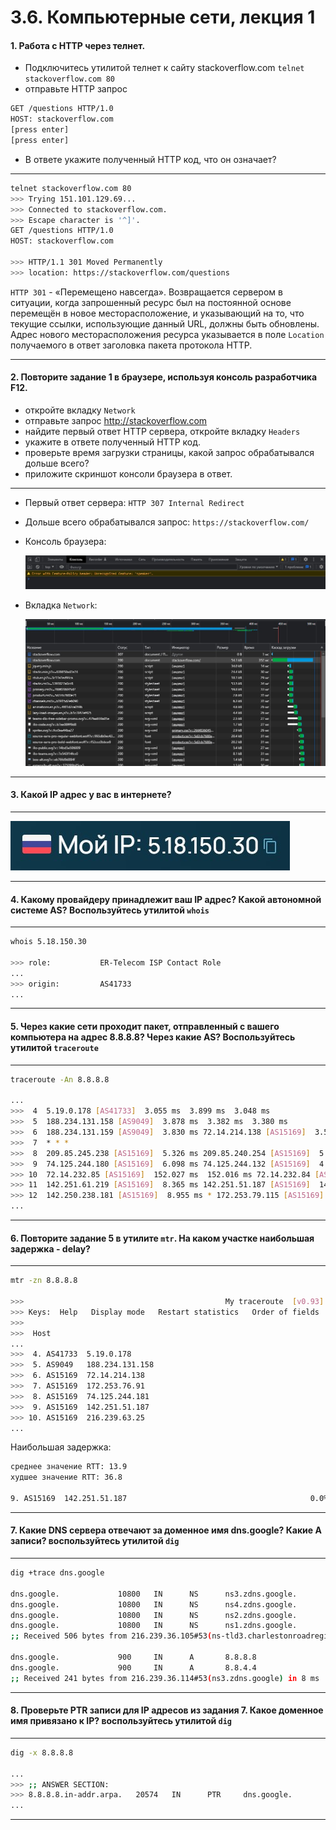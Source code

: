 # 3.6. Компьютерные сети, лекция 1

#### 1. Работа c HTTP через телнет.
- Подключитесь утилитой телнет к сайту stackoverflow.com
`telnet stackoverflow.com 80`
- отправьте HTTP запрос
```bash
GET /questions HTTP/1.0
HOST: stackoverflow.com
[press enter]
[press enter]
```
- В ответе укажите полученный HTTP код, что он означает?
---

```bash
telnet stackoverflow.com 80
>>> Trying 151.101.129.69...
>>> Connected to stackoverflow.com.
>>> Escape character is '^]'.
GET /questions HTTP/1.0
HOST: stackoverflow.com

>>> HTTP/1.1 301 Moved Permanently
>>> location: https://stackoverflow.com/questions
```
`HTTP 301` - «Перемещено навсегда». Возвращается сервером в ситуации, когда запрошенный ресурс был на постоянной 
основе перемещён в новое месторасположение, и указывающий на то, что текущие ссылки, использующие данный URL, 
должны быть обновлены. Адрес нового месторасположения ресурса указывается в поле `Location` получаемого в ответ 
заголовка пакета протокола HTTP.

---

#### 2. Повторите задание 1 в браузере, используя консоль разработчика F12.
- откройте вкладку `Network`
- отправьте запрос http://stackoverflow.com
- найдите первый ответ HTTP сервера, откройте вкладку `Headers`
- укажите в ответе полученный HTTP код.
- проверьте время загрузки страницы, какой запрос обрабатывался дольше всего?
- приложите скриншот консоли браузера в ответ.
---
 - Первый ответ сервера: `HTTP 307 Internal Redirect`
 - Дольше всего обрабатывался запрос: `https://stackoverflow.com/`
 - Консоль браузера:

    ![console](assets/browser-tools-tabs-console.jpg)

 - Вкладка `Network`:

    ![network](assets/browser-tools-tabs-network.jpg)

---

#### 3. Какой IP адрес у вас в интернете?

---

![whoer.net](assets/whoer-myip.jpg)

---

#### 4. Какому провайдеру принадлежит ваш IP адрес? Какой автономной системе AS? Воспользуйтесь утилитой `whois`

---
```bash
whois 5.18.150.30

>>> role:           ER-Telecom ISP Contact Role
...
>>> origin:         AS41733
...
```
---

#### 5. Через какие сети проходит пакет, отправленный с вашего компьютера на адрес 8.8.8.8? Через какие AS? Воспользуйтесь утилитой `traceroute`

---
```bash
traceroute -An 8.8.8.8

...
>>>  4  5.19.0.178 [AS41733]  3.055 ms  3.899 ms  3.048 ms
>>>  5  188.234.131.158 [AS9049]  3.878 ms  3.382 ms  3.380 ms
>>>  6  188.234.131.159 [AS9049]  3.830 ms 72.14.214.138 [AS15169]  3.585 ms 188.234.131.159 [AS9049]  3.580 ms
>>>  7  * * *
>>>  8  209.85.245.238 [AS15169]  5.326 ms 209.85.240.254 [AS15169]  5.313 ms 216.239.59.142 [AS15169]  4.794 ms
>>>  9  74.125.244.180 [AS15169]  6.098 ms 74.125.244.132 [AS15169]  4.755 ms 74.125.244.181 [AS15169]  5.524 ms
>>> 10  72.14.232.85 [AS15169]  152.027 ms  152.016 ms 72.14.232.84 [AS15169]  5.532 ms
>>> 11  142.251.61.219 [AS15169]  8.365 ms 142.251.51.187 [AS15169]  14.104 ms 209.85.254.135 [AS15169]  8.644 ms
>>> 12  142.250.238.181 [AS15169]  8.955 ms * 172.253.79.115 [AS15169]  7.373 ms
...
```
---

#### 6. Повторите задание 5 в утилите `mtr`. На каком участке наибольшая задержка - delay?

---
```bash
mtr -zn 8.8.8.8

>>>                                             My traceroute  [v0.93]
>>> Keys:  Help   Display mode   Restart statistics   Order of fields   quit
>>>                                                                      Packets               Pings
>>>  Host                                                              Loss%   Snt   Last   Avg  Best  Wrst StDev
...
>>>  4. AS41733  5.19.0.178                                             0.0%    22    2.9   3.4   2.8   8.3   1.2
>>>  5. AS9049   188.234.131.158                                        0.0%    22    2.9   3.9   2.9  12.3   1.9
>>>  6. AS15169  72.14.214.138                                          0.0%    22    3.1   3.4   2.9   4.2   0.5
>>>  7. AS15169  172.253.76.91                                          0.0%    22    2.9   3.6   2.7   8.1   1.1
>>>  8. AS15169  74.125.244.181                                         0.0%    21    8.0   6.4   3.7  14.5   2.9
>>>  9. AS15169  142.251.51.187                                         0.0%    21    6.9  13.9   6.7  36.8   8.6
>>> 10. AS15169  216.239.63.25                                          0.0%    21    8.5   8.3   7.4   9.9   0.6
...
```
Наибольшая задержка:
```bash
среднее значение RTT: 13.9 
худшее значение RTT: 36.8

9. AS15169  142.251.51.187                                         0.0%    21    6.9  13.9   6.7  36.8   8.6
```
---

#### 7. Какие DNS сервера отвечают за доменное имя dns.google? Какие A записи? воспользуйтесь утилитой `dig`

---
```bash
dig +trace dns.google

dns.google.             10800   IN      NS      ns3.zdns.google.
dns.google.             10800   IN      NS      ns4.zdns.google.
dns.google.             10800   IN      NS      ns2.zdns.google.
dns.google.             10800   IN      NS      ns1.zdns.google.
;; Received 506 bytes from 216.239.36.105#53(ns-tld3.charlestonroadregistry.com) in 8 ms

dns.google.             900     IN      A       8.8.8.8
dns.google.             900     IN      A       8.8.4.4
;; Received 241 bytes from 216.239.36.114#53(ns3.zdns.google) in 8 ms
```
---

#### 8. Проверьте PTR записи для IP адресов из задания 7. Какое доменное имя привязано к IP? воспользуйтесь утилитой `dig`

---
```bash
dig -x 8.8.8.8

...
>>> ;; ANSWER SECTION:
>>> 8.8.8.8.in-addr.arpa.   20574   IN      PTR     dns.google.
...
```
---


